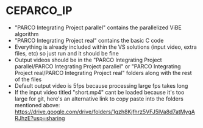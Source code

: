 # CEPARCO_IP
- "PARCO Integrating Project parallel" contains the parallelized ViBE algorithm
- "PARCO Integrating Project real" contains the basic C code
- Everything is already included within the VS solutions (input video, extra files, etc) so just run and it should be fine
- Output videos should be in the "PARCO Integrating Project parallel/PARCO Integrating Project parallel" or "PARCO Integrating Project real/PARCO Integrating Project real" folders along with the rest of the files
- Default output video is 5fps because processing large fps takes long
- If the input video titled "short.mp4" cant be loaded because it's too large for git, here's an alternative link to copy paste into the folders mentioned above: https://drive.google.com/drive/folders/1gzh8Kjfhrz5VFJ5lVa8d7atMygARJhzE?usp=sharing
